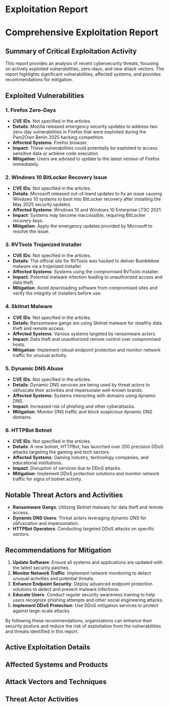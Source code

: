 # Exploitation Report

# Comprehensive Exploitation Report

## Summary of Critical Exploitation Activity

This report provides an analysis of recent cybersecurity threats, focusing on actively exploited vulnerabilities, zero-days, and new attack vectors. The report highlights significant vulnerabilities, affected systems, and provides recommendations for mitigation.

## Exploited Vulnerabilities

### 1. Firefox Zero-Days
- **CVE IDs**: Not specified in the articles.
- **Details**: Mozilla released emergency security updates to address two zero-day vulnerabilities in Firefox that were exploited during the Pwn2Own Berlin 2025 hacking competition.
- **Affected Systems**: Firefox browser.
- **Impact**: These vulnerabilities could potentially be exploited to access sensitive data or achieve code execution.
- **Mitigation**: Users are advised to update to the latest version of Firefox immediately.

### 2. Windows 10 BitLocker Recovery Issue
- **CVE IDs**: Not specified in the articles.
- **Details**: Microsoft released out-of-band updates to fix an issue causing Windows 10 systems to boot into BitLocker recovery after installing the May 2025 security updates.
- **Affected Systems**: Windows 10 and Windows 10 Enterprise LTSC 2021.
- **Impact**: Systems may become inaccessible, requiring BitLocker recovery keys.
- **Mitigation**: Apply the emergency updates provided by Microsoft to resolve the issue.

### 3. RVTools Trojanized Installer
- **CVE IDs**: Not specified in the articles.
- **Details**: The official site for RVTools was hacked to deliver Bumblebee malware via a trojanized installer.
- **Affected Systems**: Systems using the compromised RVTools installer.
- **Impact**: Potential malware infection leading to unauthorized access and data theft.
- **Mitigation**: Avoid downloading software from compromised sites and verify the integrity of installers before use.

### 4. Skitnet Malware
- **CVE IDs**: Not specified in the articles.
- **Details**: Ransomware gangs are using Skitnet malware for stealthy data theft and remote access.
- **Affected Systems**: Various systems targeted by ransomware actors.
- **Impact**: Data theft and unauthorized remote control over compromised hosts.
- **Mitigation**: Implement robust endpoint protection and monitor network traffic for unusual activity.

### 5. Dynamic DNS Abuse
- **CVE IDs**: Not specified in the articles.
- **Details**: Dynamic DNS services are being used by threat actors to obfuscate their activities and impersonate well-known brands.
- **Affected Systems**: Systems interacting with domains using dynamic DNS.
- **Impact**: Increased risk of phishing and other cyberattacks.
- **Mitigation**: Monitor DNS traffic and block suspicious dynamic DNS domains.

### 6. HTTPBot Botnet
- **CVE IDs**: Not specified in the articles.
- **Details**: A new botnet, HTTPBot, has launched over 200 precision DDoS attacks targeting the gaming and tech sectors.
- **Affected Systems**: Gaming industry, technology companies, and educational institutions.
- **Impact**: Disruption of services due to DDoS attacks.
- **Mitigation**: Implement DDoS protection solutions and monitor network traffic for signs of botnet activity.

## Notable Threat Actors and Activities

- **Ransomware Gangs**: Utilizing Skitnet malware for data theft and remote access.
- **Dynamic DNS Users**: Threat actors leveraging dynamic DNS for obfuscation and impersonation.
- **HTTPBot Operators**: Conducting targeted DDoS attacks on specific sectors.

## Recommendations for Mitigation

1. **Update Software**: Ensure all systems and applications are updated with the latest security patches.
2. **Monitor Network Traffic**: Implement network monitoring to detect unusual activities and potential threats.
3. **Enhance Endpoint Security**: Deploy advanced endpoint protection solutions to detect and prevent malware infections.
4. **Educate Users**: Conduct regular security awareness training to help users recognize phishing attempts and other social engineering attacks.
5. **Implement DDoS Protection**: Use DDoS mitigation services to protect against large-scale attacks.

By following these recommendations, organizations can enhance their security posture and reduce the risk of exploitation from the vulnerabilities and threats identified in this report.

## Active Exploitation Details



## Affected Systems and Products



## Attack Vectors and Techniques



## Threat Actor Activities

 